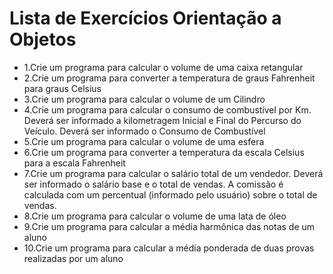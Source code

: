 
# Lista de Exercícios Orientação a Objetos

-  1.Crie um programa para calcular o volume de uma caixa retangular 
- 2.Crie um programa para converter a temperatura de graus Fahrenheit para  graus Celsius 
- 3.Crie um programa para calcular o volume de um Cilindro 
- 4.Crie um programa para calcular o consumo de combustível por Km. Deverá ser informado a kilometragem Inicial e Final do Percurso do  Veículo. Deverá ser informado o Consumo de Combustível 
- 5.Crie um programa para calcular o volume de uma esfera 
- 6.Crie um programa para converter a temperatura da escala Celsius para a  escala Fahrenheit 
- 7.Crie um programa para calcular o salário total de um vendedor. Deverá  ser informado o salário base e o total de vendas. A comissão é calculada  com um percentual (informado pelo usuário) sobre o total de vendas.  
- 8.Crie um programa para calcular o volume de uma lata de óleo 
- 9.Crie um programa para calcular a média harmônica das notas de um  aluno 
- 10.Crie um programa para calcular a média ponderada de duas provas  realizadas por um aluno
